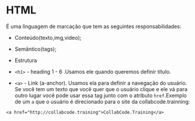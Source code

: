 # HTML

É uma linguagem de marcação que tem as seguintes responsabilidades:

- Conteúdo(texto,img,video);
- Semântico(tags);
- Estrutura

- `<h1>` - heading 1 - 6 .Usamos ele quando queremos definir título.

- `<a>` - Link (a-anchor). Usamos ela para definir a navegação do usuário. Se você tem um texto que você quer que o usuário clique e ele vá para outro lugar você pode usar essa tag junto com o atributo `href`.Exemplo de um `a` que o usuário é direcionado para o site da collabcode.trainning:

```
<a href="http://collabcode.training">CollabCode.Training</a>
```


